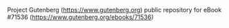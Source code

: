 Project Gutenberg (https://www.gutenberg.org) public repository
for eBook #71536 (https://www.gutenberg.org/ebooks/71536)
